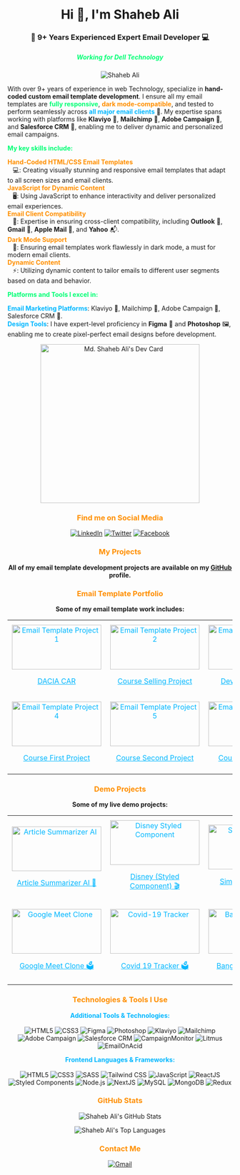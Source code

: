 <h1 align="center">Hi 👋, I'm Shaheb Ali</h1> 
<h3 align="center">📧 9+ Years Experienced Expert Email Developer 💻</h3>
<h5 align="center" style="color:#00ff74">Working for Dell Technology</h5>

<p align="center">
  <img src="https://komarev.com/ghpvc/?username=systembugbd" alt="Shaheb Ali" />
 
</p>

<div style="max-width: 700px; margin: 0 auto; text-align: left;">
  <p  align="left" >
    With over 9+ years of experience in web Technology, specialize in <strong>hand-coded custom email template development</strong>. I ensure all my email templates are <strong style="color:#00ff74">fully responsive</strong>, <strong style="color:#ff8f00">dark mode-compatible</strong>, and tested to perform seamlessly across <strong style="color:#02b7ff">all major email clients</strong> 📨. My expertise spans working with platforms like <strong>Klaviyo</strong> 📧, <strong>Mailchimp</strong> 🐝, <strong>Adobe Campaign</strong> 🎨, and <strong>Salesforce CRM</strong> 🚀, enabling me to deliver dynamic and personalized email campaigns.
  </p>

  <p align="left">
    <strong style="color:#00ff74">My key skills include:</strong>
    <ul style="list-style-type: none; padding: 0; text-align:left">
      <li><strong style="color:#ff8f00">Hand-Coded HTML/CSS Email Templates</strong><br/> &nbsp; &nbsp;💻: Creating visually stunning and responsive email templates that adapt to all screen sizes and email clients.</li>
      <li><strong style="color:#ff8f00">JavaScript for Dynamic Content</strong><br/> &nbsp; &nbsp;🖥️: Using JavaScript to enhance interactivity and deliver personalized email experiences.</li>
      <li><strong style="color:#ff8f00">Email Client Compatibility</strong><br/> &nbsp; &nbsp;📱: Expertise in ensuring cross-client compatibility, including <strong>Outlook</strong> 📧, <strong>Gmail</strong> 📩, <strong>Apple Mail</strong> 🍏, and <strong>Yahoo</strong> 📬.</li>
      <li><strong style="color:#ff8f00">Dark Mode Support</strong><br/> &nbsp; &nbsp;🌙: Ensuring email templates work flawlessly in dark mode, a must for modern email clients.</li>
      <li><strong style="color:#ff8f00">Dynamic Content</strong><br/> &nbsp; &nbsp;⚡: Utilizing dynamic content to tailor emails to different user segments based on data and behavior.</li>
    </ul>
  </p>

  <p>
    <strong style="color:#00ff74">Platforms and Tools I excel in:</strong>
    <ul style="list-style-type: none; padding: 0;">
      <li><strong style="color:#02b7ff">Email Marketing Platforms</strong>: Klaviyo 📧, Mailchimp 🐝, Adobe Campaign 🎨, Salesforce CRM 🚀.</li>
      <li><strong style="color:#02b7ff">Design Tools</strong>: I have expert-level proficiency in <strong>Figma</strong> 🎨 and <strong>Photoshop</strong> 🖼️, enabling me to create pixel-perfect email designs before development.</li>
    </ul>
  </p>

<p align="center">
  <a href="https://app.daily.dev/mdshahebali"><img src="https://api.daily.dev/devcards/v2/60ZZnJqUI0Can0i4Haj6N.png?r=p8g" width="356" alt="Md. Shaheb Ali's Dev Card"/></a>
</p>

<h3 align="center" style="color:#ff8f00">Find me on Social Media</h3>

<p align="center">
  <a href="https://www.linkedin.com/in/md-shaheb-ali-wwwdon/" target="_blank"><img src="https://img.shields.io/badge/linkedin-%231E77B5.svg?&style=for-the-badge&logo=linkedin&logoColor=white" alt="LinkedIn" /></a>
  <a href="https://twitter.com/md_shaheb_ali" target="_blank"><img src="https://img.shields.io/badge/twitter-%2300acee.svg?&style=for-the-badge&logo=twitter&logoColor=white" alt="Twitter" /></a>
  <!-- <a href="https://www.behance.net/wwwdonus" target="_blank"><img src="https://img.shields.io/badge/behance-%23191919.svg?&style=for-the-badge&logo=behance&logoColor=white" alt="Behance" /></a> -->
  <a href="https://www.facebook.com/learnwithshaheb/?notif_id=1732716760404351&notif_t=page_user_activity&ref=notif" target="_blank"><img src="https://img.shields.io/badge/facebook-%231877F2.svg?&style=for-the-badge&logo=facebook&logoColor=white" alt="Facebook" /></a>
</p>

<h3 align="center" style="color:#ff8f00">My Projects</h3>

<p align="center">
  <strong>All of my email template development projects are available on my <a href="https://github.com/ShahebAli247bd" target="blank">GitHub</a> profile.</strong>
</p>

<h3 align="center" style="color:#ff8f00">Email Template Portfolio</h3>

<p align="center">
  <strong>Some of my email template work includes:</strong>
</p>
<div align="center">
  <table style="width: 100%; max-width: 800px; border-collapse: collapse;">
    <tr>
      <td style="text-align: center; padding: 10px;">
        <a href="https://shahebali247bd.github.io/dacia-edm/" target="_blank" style="color:#02b7ff; text-align:center">
          <img src="https://via.placeholder.com/200x100.png?text=Email+Template+1" alt="Email Template Project 1" width="200" height="100"/>
        </a>
        <p><a href="https://shahebali247bd.github.io/dacia-edm/" target="_blank" style="color:#02b7ff; text-align:center">DACIA CAR</a></p>
      </td>
      <td style="text-align: center; padding: 10px;">
        <a href="https://shahebali247bd.github.io/Mastering-Email-Template-101/" target="_blank" style="color:#02b7ff; text-align:center">
          <img src="https://via.placeholder.com/200x100.png?text=Email+Template+2" alt="Email Template Project 2" width="200" height="100"/>
        </a>
        <p><a href="https://shahebali247bd.github.io/Mastering-Email-Template-101/" target="_blank" style="color:#02b7ff; text-align:center">Course Selling Project</a></p>
      </td>
      <td style="text-align: center; padding: 10px;">
        <a href="https://shahebali247bd.github.io/email-template-portfolio/" target="_blank" style="color:#02b7ff; text-align:center">
          <img src="https://via.placeholder.com/200x100.png?text=Email+Template+3" alt="Email Template Project 3" width="200" height="100"/>
        </a>
        <p><a href="https://shahebali247bd.github.io/email-template-portfolio/" target="_blank" style="color:#02b7ff; text-align:center">Developer Portfolio</a></p>
      </td>
    </tr>
    <tr>
      <td style="text-align: center; padding: 10px;">
        <a href="https://shahebali247bd.github.io/course-project-1/" target="_blank" style="color:#02b7ff; text-align:center">
          <img src="https://via.placeholder.com/200x100.png?text=Email+Template+4" alt="Email Template Project 4" width="200" height="100"/>
        </a>
        <p><a href="https://shahebali247bd.github.io/course-project-1/" target="_blank" style="color:#02b7ff; text-align:center">Course First Project</a></p>
      </td>
      <td style="text-align: center; padding: 10px;">
        <a href="https://demo-link-for-email-template.com" target="_blank" style="color:#02b7ff; text-align:center">
          <img src="https://via.placeholder.com/200x100.png?text=Email+Template+5" alt="Email Template Project 5" width="200" height="100"/>
        </a>
        <p><a href="https://demo-link-for-email-template.com" target="_blank" style="color:#02b7ff; text-align:center">Course Second Project</a></p>
      </td>
      <td style="text-align: center; padding: 10px;">
        <a href="https://demo-link-for-email-template.com" target="_blank" style="color:#02b7ff; text-align:center">
          <img src="https://via.placeholder.com/200x100.png?text=Email+Template+6" alt="Email Template Project 6" width="200" height="100"/>
        </a>
        <p><a href="https://demo-link-for-email-template.com" target="_blank" style="color:#02b7ff; text-align:center">Course Third Project</a></p>
      </td>
    </tr>
  </table>
</div>

<h3 align="center" style="color:#ff8f00">Demo Projects</h3>
<p align="center">
  <strong> Some of my live demo projects:</strong>
</p>

 <div align="center">
  <table style="width: 100%; max-width: 1000px; border-collapse: collapse;">
    <tr>
      <td style="text-align: center; padding: 10px;">
        <a href="https://article-summarizer-ai-by-shaheb.netlify.app/" target="_blank" style="color:#02b7ff; text-align:center">
          <img src="https://via.placeholder.com/200x100.png?text=Web+App+1" alt="Article Summarizer AI" width="200" height="100"/>
        </a>
        <p><a href="https://article-summarizer-ai-by-shaheb.netlify.app/" target="_blank" style="color:#02b7ff; text-align:center">Article Summarizer AI 🤖</a></p>
      </td>
      <td style="text-align: center; padding: 10px;">
        <a href="https://disney-clone-style-component.netlify.app/" target="_blank" style="color:#02b7ff; text-align:center">
          <img src="https://via.placeholder.com/200x100.png?text=Web+App+2" alt="Disney Styled Component" width="200" height="100"/>
        </a>
        <p><a href="https://disney-clone-style-component.netlify.app/" target="_blank" style="color:#02b7ff; text-align:center">Disney (Styled Component) 🎬</a></p>
      </td>
      <td style="text-align: center; padding: 10px;">
        <a href="https://react-redux-todo-app-with-json-server.netlify.app/" target="_blank" style="color:#02b7ff; text-align:center"> 
          <img src="https://via.placeholder.com/200x100.png?text=Web+App+3" alt="Simple Todo App" width="200" height="100"/>
        </a>
        <p><a href="https://react-redux-todo-app-with-json-server.netlify.app/" target="_blank" style="color:#02b7ff; text-align:center">Simple Todo App 📷</a></p>
      </td>
    </tr>
    <tr>
      <td style="text-align: center; padding: 10px;">
        <a href="https://google-meet-clone-by-shaheb.netlify.app/" target="_blank" style="color:#02b7ff; text-align:center">
          <img src="https://via.placeholder.com/200x100.png?text=Web+App+4" alt="Google Meet Clone" width="200" height="100"/>
        </a>
        <p><a href="https://google-meet-clone-by-shaheb.netlify.app/" target="_blank" style="color:#02b7ff; text-align:center">Google Meet Clone 🗳️</a></p>
      </td>
      <td style="text-align: center; padding: 10px;">
        <a href="https://covid19trackingappbyshaheb.netlify.app/" target="_blank" style="color:#02b7ff; text-align:center">
          <img src="https://via.placeholder.com/200x100.png?text=Web+App+5" alt="Covid-19 Tracker" width="200" height="100"/>
        </a>
        <p><a href="https://covid19trackingappbyshaheb.netlify.app/" target="_blank" style="color:#02b7ff; text-align:center">Covid 19 Tracker 🗳️</a></p>
      </td>
      <td style="text-align: center; padding: 10px;">
        <a href="https://systembugbd.github.io/speed-typing-master/" target="_blank" style="color:#02b7ff; text-align:center">
          <img src="https://via.placeholder.com/200x100.png?text=Web+App+6" alt="Bangla Typing App" width="200" height="100"/>
        </a>
        <p><a href="https://systembugbd.github.io/speed-typing-master/" target="_blank" style="color:#02b7ff; text-align:center">Bangla Typing App 🗳️</a></p>
      </td>
    </tr>
  </table>
</div>

<h3 align="center" style="color:#ff8f00">Technologies & Tools I Use</h3>

<p align="center">
  <strong style="color:#02b7ff">Additional Tools &amp; Technologies:</strong>
  <br/>  <br/>
  <img src="https://img.shields.io/badge/HTML5-%23E34F26.svg?&style=for-the-badge&logo=html5&logoColor=white" alt="HTML5" />
  <img src="https://img.shields.io/badge/CSS-%231572B6.svg?&style=for-the-badge&logo=css3&logoColor=white" alt="CSS3" />
  <img src="https://img.shields.io/badge/Figma-%23F24E1E.svg?&style=for-the-badge&logo=figma&logoColor=white" alt="Figma" />
  <img src="https://img.shields.io/badge/Photoshop-%23B4A0D7.svg?&style=for-the-badge&logo=adobephotoshop&logoColor=white" alt="Photoshop" />
  <img src="https://img.shields.io/badge/Klaviyo-%23F5A042.svg?&style=for-the-badge&logo=klaviyo&logoColor=white" alt="Klaviyo" />
  <img src="https://img.shields.io/badge/Mailchimp-%23FF9F1A.svg?&style=for-the-badge&logo=mailchimp&logoColor=white" alt="Mailchimp" />
  <img src="https://img.shields.io/badge/Adobe%20Campaign-%23FF6666.svg?&style=for-the-badge&logo=adobecampaign&logoColor=white" alt="Adobe Campaign" />
<img src="https://img.shields.io/badge/Salesforce-%23FF4F19.svg?&style=for-the-badge&logo=salesforce&logoColor=white" alt="Salesforce CRM" />
<img src="https://img.shields.io/badge/CampaignMonitor-%2339B54A.svg?&style=for-the-badge&logo=campaignmonitor&logoColor=white" alt="CampaignMonitor" />
<img src="https://img.shields.io/badge/Litmus-%23F0B800.svg?&style=for-the-badge&logo=litmus&logoColor=white" alt="Litmus" />
<img src="https://img.shields.io/badge/EmailOnAcid-%23EA4C89.svg?&style=for-the-badge&logo=emailonacid&logoColor=white" alt="EmailOnAcid" />

</p>

<p align="center">
  <strong style="color:#02b7ff">Frontend Languages &amp; Frameworks:</strong>
  <br/>  <br/>
  <img src="https://img.shields.io/badge/HTML5-%23E34F26.svg?&style=for-the-badge&logo=html5&logoColor=white" alt="HTML5" />
  <img src="https://img.shields.io/badge/CSS3-%231572B6.svg?&style=for-the-badge&logo=css3&logoColor=white" alt="CSS3" />
  <img src="https://img.shields.io/badge/SASS-%23CC6699.svg?&style=for-the-badge&logo=sass&logoColor=white" alt="SASS" />
  <img src="https://img.shields.io/badge/TailwindCSS-%23006FF6.svg?&style=for-the-badge&logo=tailwindcss&logoColor=white" alt="Tailwind CSS" />
  <img src="https://img.shields.io/badge/JavaScript-%23F7DF1E.svg?&style=for-the-badge&logo=javascript&logoColor=black" alt="JavaScript" />
  <img src="https://img.shields.io/badge/React-%2361DAFB.svg?&style=for-the-badge&logo=react&logoColor=black" alt="ReactJS" />
  <img src="https://img.shields.io/badge/Styled%20Components-%23DB7093.svg?&style=for-the-badge&logo=styled-components&logoColor=white" alt="Styled Components" />
  <img src="https://img.shields.io/badge/Node.js-%23339933.svg?&style=for-the-badge&logo=node.js&logoColor=white" alt="Node.js" />
  <img src="https://img.shields.io/badge/Next.js-%23000000.svg?&style=for-the-badge&logo=next.js&logoColor=white" alt="NextJS" />
  <!-- <img src="https://img.shields.io/badge/Laravel-%23FF2D20.svg?&style=for-the-badge&logo=laravel&logoColor=white" alt="Laravel" /> -->
  <!-- <img src="https://img.shields.io/badge/PHP-%23777BB4.svg?&style=for-the-badge&logo=php&logoColor=white" alt="PHP" /> -->
  <img src="https://img.shields.io/badge/MySQL-%2300f5a6.svg?&style=for-the-badge&logo=mysql&logoColor=white" alt="MySQL" />
  <img src="https://img.shields.io/badge/MongoDB-%2347A248.svg?&style=for-the-badge&logo=mongodb&logoColor=white" alt="MongoDB" />
    <img src="https://img.shields.io/badge/Redux-%230A7A8C.svg?&style=for-the-badge&logo=redux&logoColor=white" alt="Redux" />
</p>

<h3 align="center" style="color:#ff8f00">GitHub Stats</h3>

<p align="center">
  <img src="https://github-readme-stats.vercel.app/api?username=ShahebAli247bd&show_icons=true&hide_title=true&hide_border=true&count_private=true&theme=radical" alt="Shaheb Ali's GitHub Stats" />
</p>

<p align="center">
  <img src="https://github-readme-stats.vercel.app/api/top-langs/?username=ShahebAli247bd&layout=compact&hide_border=true&theme=radical" alt="Shaheb Ali's Top Languages" />
</p>

<h3 align="center" style="color:#ff8f00">Contact Me</h3>

<p align="center">
  <a href="mailto:shahebali247bd@gmail.com  target="_blank">
    <img src="https://img.shields.io/badge/gmail-%23D14836.svg?&style=for-the-badge&logo=gmail&logoColor=white" alt="Gmail" />
  </a>
</p>
</div>
